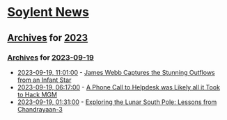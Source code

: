 # [Soylent News](../../../README.md)

## [Archives](../../index.md) for [2023](../index.md)

### [Archives](../../index.md) for [2023-09-19](index.md)

* [2023-09-19, 11:01:00](https://soylentnews.org/article.pl?sid=23/09/18/1359238&from=rss) - [James Webb Captures the Stunning Outflows from an Infant Star](https://soylentnews.org/article.pl?sid=23/09/18/1359238&from=rss)
* [2023-09-19, 06:17:00](https://soylentnews.org/article.pl?sid=23/09/18/0140242&from=rss) - [A Phone Call to Helpdesk was Likely all it Took to Hack MGM](https://soylentnews.org/article.pl?sid=23/09/18/0140242&from=rss)
* [2023-09-19, 01:31:00](https://soylentnews.org/article.pl?sid=23/09/18/0259231&from=rss) - [Exploring the Lunar South Pole: Lessons from Chandrayaan-3](https://soylentnews.org/article.pl?sid=23/09/18/0259231&from=rss)

